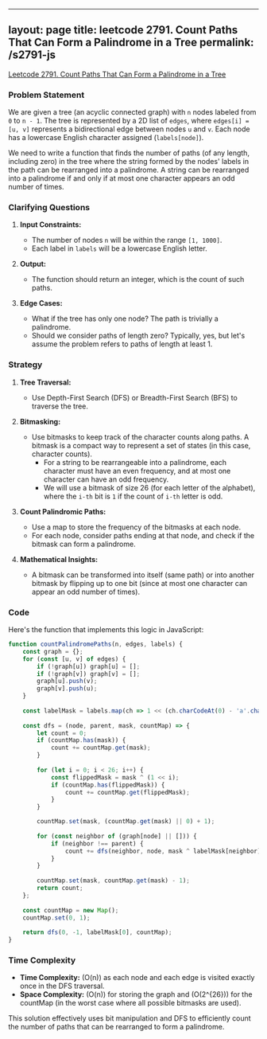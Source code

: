 
---
layout: page
title: leetcode 2791. Count Paths That Can Form a Palindrome in a Tree
permalink: /s2791-js
---
[Leetcode 2791. Count Paths That Can Form a Palindrome in a Tree](https://algoadvance.github.io/algoadvance/l2791)
### Problem Statement
We are given a tree (an acyclic connected graph) with `n` nodes labeled from `0` to `n - 1`. The tree is represented by a 2D list of `edges`, where `edges[i] = [u, v]` represents a bidirectional edge between nodes `u` and `v`. Each node has a lowercase English character assigned (`labels[node]`).

We need to write a function that finds the number of paths (of any length, including zero) in the tree where the string formed by the nodes' labels in the path can be rearranged into a palindrome. A string can be rearranged into a palindrome if and only if at most one character appears an odd number of times.

### Clarifying Questions
1. **Input Constraints:**
   - The number of nodes `n` will be within the range `[1, 1000]`.
   - Each label in `labels` will be a lowercase English letter.

2. **Output:**
   - The function should return an integer, which is the count of such paths.

3. **Edge Cases:**
   - What if the tree has only one node? The path is trivially a palindrome.
   - Should we consider paths of length zero? Typically, yes, but let's assume the problem refers to paths of length at least 1.

### Strategy
1. **Tree Traversal:**
   - Use Depth-First Search (DFS) or Breadth-First Search (BFS) to traverse the tree.

2. **Bitmasking:**
   - Use bitmasks to keep track of the character counts along paths. A bitmask is a compact way to represent a set of states (in this case, character counts).
     - For a string to be rearrangeable into a palindrome, each character must have an even frequency, and at most one character can have an odd frequency.
     - We will use a bitmask of size 26 (for each letter of the alphabet), where the `i-th` bit is `1` if the count of `i-th` letter is odd.

3. **Count Palindromic Paths:**
   - Use a map to store the frequency of the bitmasks at each node.
   - For each node, consider paths ending at that node, and check if the bitmask can form a palindrome.

4. **Mathematical Insights:**
   - A bitmask can be transformed into itself (same path) or into another bitmask by flipping up to one bit (since at most one character can appear an odd number of times).

### Code
Here's the function that implements this logic in JavaScript:

```javascript
function countPalindromePaths(n, edges, labels) {
    const graph = {};
    for (const [u, v] of edges) {
        if (!graph[u]) graph[u] = [];
        if (!graph[v]) graph[v] = [];
        graph[u].push(v);
        graph[v].push(u);
    }
    
    const labelMask = labels.map(ch => 1 << (ch.charCodeAt(0) - 'a'.charCodeAt(0)));
    
    const dfs = (node, parent, mask, countMap) => {
        let count = 0;
        if (countMap.has(mask)) {
            count += countMap.get(mask);
        }
        
        for (let i = 0; i < 26; i++) {
            const flippedMask = mask ^ (1 << i);
            if (countMap.has(flippedMask)) {
                count += countMap.get(flippedMask);
            }
        }

        countMap.set(mask, (countMap.get(mask) || 0) + 1);
        
        for (const neighbor of (graph[node] || [])) {
            if (neighbor !== parent) {
                count += dfs(neighbor, node, mask ^ labelMask[neighbor], countMap);
            }
        }
        
        countMap.set(mask, countMap.get(mask) - 1);
        return count;
    };
    
    const countMap = new Map();
    countMap.set(0, 1);
    
    return dfs(0, -1, labelMask[0], countMap);
}

```

### Time Complexity
- **Time Complexity:** \(O(n)\) as each node and each edge is visited exactly once in the DFS traversal.
- **Space Complexity:** \(O(n)\) for storing the graph and \(O(2^{26})\) for the countMap (in the worst case where all possible bitmasks are used).

This solution effectively uses bit manipulation and DFS to efficiently count the number of paths that can be rearranged to form a palindrome.